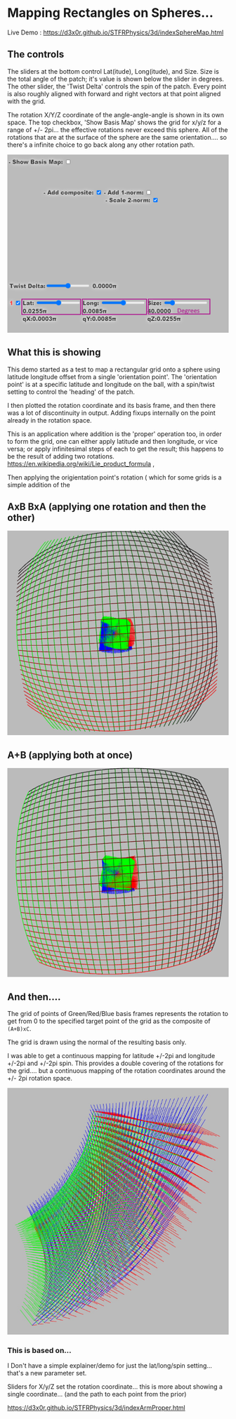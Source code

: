 
# Mapping Rectangles on Spheres...


Live Demo : https://d3x0r.github.io/STFRPhysics/3d/indexSphereMap.html

## The controls

The sliders at the bottom control Lat(itude), Long(itude), and Size.  Size is the total angle of the patch; it's value
is shown below the slider in degrees.  The other slider, the 'Twist Delta' controls the spin of the patch.  Every point
is also roughly aligned with forward and right vectors at that point aligned with the grid.  

The rotation X/Y/Z coordinate of the angle-angle-angle is shown in its own space.  The top checkbox, 'Show Basis Map' 
shows the grid for x/y/z for a range of +/- 2pi... the effective rotations never exceed this sphere.  All of the rotations
that are at the surface of the sphere are the same orientation.... 
so there's a infinite choice to go back along any other rotation path.

![Control Sample](control_sample.png)

## What this is showing

This demo started as a test to map a rectangular grid onto a sphere using latitude longitude offset
from a single 'orientation point'.  The 'orientation point' is at a specific latitude and longitude on the ball, with
a spin/twist setting to control the 'heading' of the patch.  

I then plotted the rotation coordinate and its basis frame, and then there was a lot of discontinuity in output.
Adding fixups internally on the point already in the rotation space.  

This is an application where addition is the 'proper' operation too, in order to form the grid, one can
either apply latitude and then longitude, or vice versa; or apply infinitesimal steps of each to get the result;
this happens to be the result of adding two rotations.  https://en.wikipedia.org/wiki/Lie_product_formula ,  

Then applying the origientation point's rotation ( which for some grids is a simple addition of the 

## AxB BxA  (applying one rotation and then the other)

![AxB BxA](Grid-LatLong-LongLoat.png)

## A+B (applying both at once)

![A+B](Grid-Additive.png)


## And then....

The grid of points of Green/Red/Blue basis frames represents the rotation to get from 0 to the specified target point of the grid as
the composite of `(A+B)xC`.

The grid is drawn using the normal of the resulting basis only. 

I was able to get a continuous mapping for latitude +/-2pi and longitude +/-2pi and +/-2pi spin.  This provides a 
double covering of the rotations for the grid.... but a continuous mapping of the rotation coordinates around the 
+/- 2pi rotation space. 

![Rotation basis map](rotationCoordinates.jpg)



### This is based on...

I Don't have a simple explainer/demo for just the lat/long/spin setting... that's a new parameter set.

Sliders for X/y/Z set the rotation coordinate... this is more about showing a single coordinate... (and the path to each point from the prior)

https://d3x0r.github.io/STFRPhysics/3d/indexArmProper.html